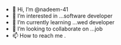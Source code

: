 - 👋 Hi, I’m @nadeem-41
- 👀 I’m interested in ...software developer
- 🌱 I’m currently learning ...wed developer
- 💞️ I’m looking to collaborate on ...job
- 📫 How to reach me .

<!---
nadeem-41/nadeem-41 is a ✨ special ✨ repository because its `README.md` (this file) appears on your GitHub profile.
You can click the Preview link to take a look at your changes.
--->
